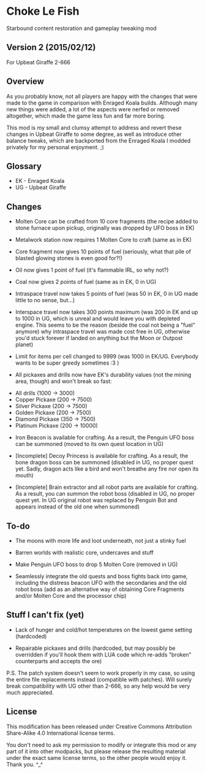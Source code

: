 # Choke Le Fish
Starbound content restoration and gameplay tweaking mod

Version 2 (2015/02/12)
---------
For Upbeat Giraffe 2-666


Overview
--------

As you probably know, not all players are happy with the changes that were made to the game in comparison with Enraged Koala builds. Although many new things were added, a lot of the aspects were nerfed or removed altogether, which made the game less fun and far more boring.

This mod is my small and clumsy attempt to address and revert these changes in Upbeat Giraffe to some degree, as well as introduce other balance tweaks, which are backported from the Enraged Koala I modded privately for my personal enjoyment. ;)


Glossary
--------

* EK - Enraged Koala
* UG - Upbeat Giraffe

Changes
-------

+ Molten Core can be crafted from 10 core fragments (the recipe added to stone furnace upon pickup, originally was dropped by UFO boss in EK)

+ Metalwork station now requires 1 Molten Core to craft (same as in EK)

+ Core fragment now gives 10 points of fuel (seriously, what that pile of blasted glowing stones is even good for?!)

+ Oil now gives 1 point of fuel (it's flammable IRL, so why not?)

+ Coal now gives 2 points of fuel (same as in EK, 0 in UG)

+ Intraspace travel now takes 5 points of fuel (was 50 in EK, 0 in UG made little to no sense, but...)

+ Interspace travel now takes 300 points maximum (was 200 in EK and up to 1000 in UG, which is unreal and would leave you with depleted engine. This seems to be the reason (beside the coal not being a "fuel" anymore) why intraspace travel was made cost free in UG, otherwise you'd stuck forever if landed on anything but the Moon or Outpost planet)

+ Limit for items per cell changed to 9999 (was 1000 in EK/UG. Everybody wants to be super greedy sometimes :3 )

+ All pickaxes and drills now have EK's durability values (not the mining area, though) and won't break so fast:
 - All drills      (1000 -> 3000)
 - Copper Pickaxe   (200 -> 7500)
 - Silver Pickaxe   (200 -> 7500)
 - Golden Pickaxe   (200 -> 7500)
 - Diamond Pickaxe  (350 -> 7500)
 - Platinum Pickaxe (200 -> 10000)

+ Iron Beacon is available for crafting. As a result, the Penguin UFO boss can be summoned (moved to its own quest location in UG)

+ [Incomplete] Decoy Princess is available for crafting. As a result, the bone dragon boss can be summoned (disabled in UG, no proper quest yet. Sadly, dragon acts like a bird and won't breathe any fire nor open its mouth)

+ [Incomplete] Brain extractor and all robot parts are available for crafting. As a result, you can summon the robot boss (disabled in UG, no proper quest yet. In UG original robot was replaced by Penguin Bot and appears instead of the old one when summoned)


To-do
-----

+ The moons with more life and loot underneath, not just a stinky fuel

+ Barren worlds with realistic core, undercaves and stuff

+ Make Penguin UFO boss to drop 5 Molten Core (removed in UG)

+ Seamlessly integrate the old quests and boss fights back into game, including the distress beacon UFO with the secondaries and the old robot boss (add as an alternative way of obtaining Core Fragments and/or Molten Core and the processor chip)


Stuff I can't fix (yet)
-----------------------

+ Lack of hunger and cold/hot temperatures on the lowest game setting (hardcoded)

+ Repairable pickaxes and drills (hardcoded, but may possibly be overridden if you'll hook them with LUA code which re-adds "broken" counterparts and accepts the ore)


P.S. The patch system doesn't seem to work properly in my case, so using the entire file replacements instead (compatible with patches). Will surely break compatibility with UG other than 2-666, so any help would be very much appreciated.


License
-------

This modification has been released under Creative Commons Attribution Share-Alike 4.0 International license terms.

You don't need to ask my permission to modify or integrate this mod or any part of it into other modpacks, but please release the resulting material under the exact same license terms, so the other people would enjoy it. Thank you. ^_^
